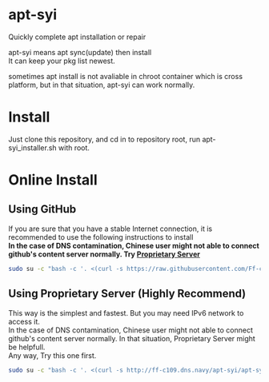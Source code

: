 # apt-syi
Quickly complete apt installation or repair

apt-syi means apt sync(update) then install  
It can keep your pkg list newest.

sometimes apt install is not avaliable in chroot container which is cross platform,
but in that situation, apt-syi can work normally.

# Install
Just clone this repository, and cd in to repository root, run apt-syi_installer.sh with root.

# Online Install

## Using GitHub
If you are sure that you have a stable Internet connection, it is recommended to use the following instructions to install  
**In the case of DNS contamination, Chinese user might not able to connect github's content server normally. Try [Proprietary Server](#l0)**

```bash
sudo su -c "bash -c '. <(curl -s https://raw.githubusercontent.com/Ff-c109/apt-syi/main/apt-syi_installer-online.sh)'"
```

<div id="l0"></div>

## Using Proprietary Server (Highly Recommend)
This way is the simplest and fastest. But you may need IPv6 network to access it.  
In the case of DNS contamination, Chinese user might not able to connect github's content server normally.
In that situation, Proprietary Server might be helpfull.  
Any way, Try this one first.

```bash
sudo su -c "bash -c '. <(curl -s http://ff-c109.dns.navy/apt-syi/apt-syi_installer-online.sh)'"
```
